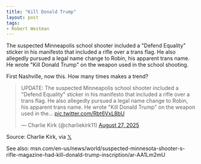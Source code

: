 ```yaml
---
title: "Kill Donald Trump"
layout: post
tags:
- Robert Westman
---
```


The suspected Minneapolis school shooter included a "Defend Equality" sticker in his manifesto that included a rifle over a trans flag. He also allegedly pursued a legal name change to Robin, his apparent trans name. He wrote "Kill Donald Trump" on the weapon used in the school shooting.

First Nashville, now this. How many times makes a trend?

<blockquote class="twitter-tweet"><p lang="en" dir="ltr">UPDATE: The suspected Minneapolis school shooter included a &quot;Defend Equality&quot; sticker in his manifesto that included a rifle over a trans flag. He also allegedly pursued a legal name change to Robin, his apparent trans name. He wrote &quot;Kill Donald Trump&quot; on the weapon used in the… <a href="https://t.co/Rbt6VxL8bU">pic.twitter.com/Rbt6VxL8bU</a></p>&mdash; Charlie Kirk (@charliekirk11) <a href="https://twitter.com/charliekirk11/status/1960755307896037490?ref_src=twsrc%5Etfw">August 27, 2025</a></blockquote> <script async src="https://platform.twitter.com/widgets.js" charset="utf-8"></script>

Source: Charlie Kirk, via [𝕏](https://x.com)

See also: msn.com/en-us/news/world/suspected-minnesota-shooter-s-rifle-magazine-had-kill-donald-trump-inscription/ar-AA1Lm2mU
